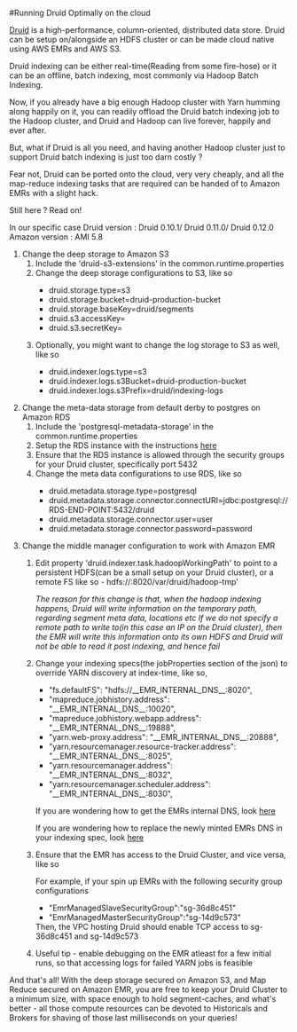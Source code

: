 #Running Druid Optimally on the cloud

<p>

<a href="http://druid.io/">Druid</a> is a high-performance, column-oriented, distributed data store.
Druid can be setup on/alongside an HDFS cluster or can be made cloud native using AWS EMRs and AWS S3.

Druid indexing can be either real-time(Reading from some fire-hose) or it can be an offline, batch indexing,
most commonly via Hadoop Batch Indexing.

Now, if you already have a big enough Hadoop cluster with Yarn humming along happily on it, you can
readily offload the Druid batch indexing job to the Hadoop cluster, and Druid and Hadoop can live forever,
happily and ever after.

But, what if Druid is all you need, and having another Hadoop cluster just to support Druid batch indexing
is just too darn costly ? 

Fear not, Druid can be ported onto the cloud, very very cheaply, and all the map-reduce indexing tasks that 
are required can be handed of to Amazon EMRs with a slight hack.

Still here ? Read on!

In our specific case
Druid version : Druid 0.10.1/ Druid 0.11.0/ Druid 0.12.0
Amazon version : AMI 5.8

</p>

<ol>
  <li>
      Change the deep storage to Amazon S3
      <ol>
        <li>Include the 'druid-s3-extensions' in the common.runtime.properties</li>
        <li>
            Change the deep storage configurations to S3, like so
            <p>
              <ul>
              <li>druid.storage.type=s3</li>
              <li>druid.storage.bucket=druid-production-bucket</li>
              <li>druid.storage.baseKey=druid/segments</li>
              <li>druid.s3.accessKey=<your access key></li>
              <li>druid.s3.secretKey=<your secret key></li>
              </ul>
            </p>
        </li>
        <li>
            Optionally, you might want to change the log storage to S3 as well, like so
            <p>
            <ul>
              <li>druid.indexer.logs.type=s3</li>
              <li>druid.indexer.logs.s3Bucket=druid-production-bucket</li>
              <li>druid.indexer.logs.s3Prefix=druid/indexing-logs</li>
            </ul>
            </p>
        </li>
      </ol>   
  </li>
  <li>
        Change the meta-data storage from default derby to postgres on Amazon RDS
        <ol>
          <li>Include the 'postgresql-metadata-storage' in the common.runtime.properties</li>
          <li>Setup the RDS instance with the instructions <a href="http://druid.io/docs/latest/development/extensions-core/postgresql.html">here</a></li>
          <li>Ensure that the RDS instance is allowed through the security groups for your Druid cluster, specifically port 5432</li>
          <li>
              Change the meta data configurations to use RDS, like so
              <p>
              <ul>
                <li>druid.metadata.storage.type=postgresql</li>
                <li>druid.metadata.storage.connector.connectURI=jdbc:postgresql://RDS-END-POINT:5432/druid</li>
                <li>druid.metadata.storage.connector.user=user</li>
                <li>druid.metadata.storage.connector.password=password</li>
              </ul>
              </p>
          </li>
        </ol>   
  </li>
    <li>
          Change the middle manager configuration to work with Amazon EMR
          <ol>
            <li>
              <p>Edit property 'druid.indexer.task.hadoopWorkingPath' to point to a persistent HDFS(can be a small setup on your Druid cluster), or a remote FS like so - hdfs://<name-node>:8020/var/druid/hadoop-tmp'</p>
              <p>
              <i>The reason for this change is that, when the hadoop indexing happens, Druid will write information on the temporary path, regarding segment meta data, locations etc</i>
              <i>If we do not specify a remote path to write to(in this case an IP on the Druid cluster), then the EMR will write this information onto its own HDFS and Druid will not be able to read it post indexing, and hence fail</i>
              </p>
            </li>
            <li>
              Change your indexing specs(the jobProperties section of the json) to override YARN discovery at index-time, like so,
              <p>
              <ul>
                <li>"fs.defaultFS": "hdfs://__EMR_INTERNAL_DNS__:8020",</li>
                <li>"mapreduce.jobhistory.address": "__EMR_INTERNAL_DNS__:10020",</li>
                <li>"mapreduce.jobhistory.webapp.address": "__EMR_INTERNAL_DNS__:19888",</li>
                <li>"yarn.web-proxy.address": "__EMR_INTERNAL_DNS__:20888",</li>
                <li>"yarn.resourcemanager.resource-tracker.address": "__EMR_INTERNAL_DNS__:8025",</li>
                <li>"yarn.resourcemanager.address": "__EMR_INTERNAL_DNS__:8032",</li>
                <li>"yarn.resourcemanager.scheduler.address": "__EMR_INTERNAL_DNS__:8030",</li>
                </ul>
              </p> 
              <p>If you are wondering how to get the EMRs internal DNS, look <a href="https://github.com/vihag/cli-hacks/blob/master/aws_cli/GetEMRClusterMasterDNS.sh">here</a></p>
              <p>If you are wondering how to replace the newly minted EMRs DNS in your indexing spec, look <a href="https://github.com/vihag/cli-hacks/blob/master/bash_cli/ReplaceStringInPlaceInFile.sh">here</a></p>  
            </li>
            <li>Ensure that the EMR has access to the Druid Cluster, and vice versa, like so 
                <p>
                  For example, if your spin up EMRs with the following security group configurations
                  <ul>
                    <li>"EmrManagedSlaveSecurityGroup":"sg-36d8c451"</li>
                    <li>"EmrManagedMasterSecurityGroup":"sg-14d9c573"</li>
                  </ul>
                  Then,
                  the VPC hosting Druid should enable TCP access to sg-36d8c451 and sg-14d9c573
                </p>
            </li>
            <li>
              Useful tip - enable debugging on the EMR atleast for a few initial runs, so that accessing logs for failed YARN jobs is feasible
            </li>
          </ol>
    </li>
  
</ol>

And that's all!
With the deep storage secured on Amazon S3, and Map Reduce secured on Amazon EMR, you are free to keep your Druid Cluster to a minimum size, with space enough to hold segment-caches,
and what's better - all those compute resources can be devoted to Historicals and Brokers for shaving of those last milliseconds on your queries!


